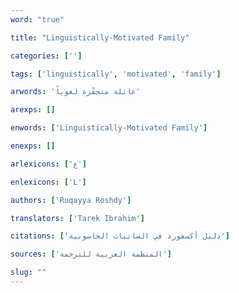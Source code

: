 ```yaml
---
word: "true"

title: "Linguistically-Motivated Family"

categories: ['']

tags: ['linguistically', 'motivated', 'family']

arwords: 'عائلة متحفّزة لغوياً'

arexps: []

enwords: ['Linguistically-Motivated Family']

enexps: []

arlexicons: ['ع']

enlexicons: ['L']

authors: ['Ruqayya Roshdy']

translators: ['Tarek Ibrahim']

citations: ['دليل أكسفورد في السانيات الحاسوبية']

sources: ['المنظمة العربية للترجمة']

slug: ""
---
```

